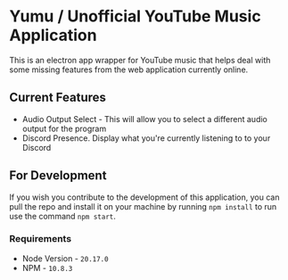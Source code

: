 # Yumu / Unofficial YouTube Music Application

This is an electron app wrapper for YouTube music that helps deal with some missing features from the web application currently online.

## Current Features

- Audio Output Select - This will allow you to select a different audio output for the program
- Discord Presence. Display what you're currently listening to to your Discord

## For Development

If you wish you contribute to the development of this application, you can pull the repo and install it on your machine by running `npm install` to run use the command `npm start`.

### Requirements

- Node Version - `20.17.0`
- NPM - `10.8.3`
